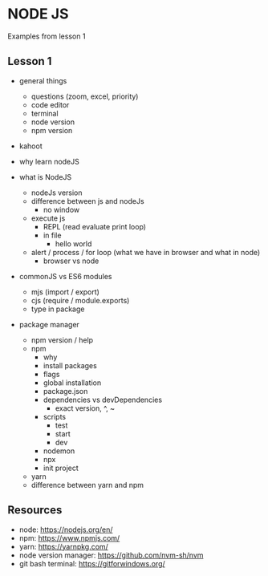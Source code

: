 # NODE JS

Examples from lesson 1

## Lesson 1
- general things
  - questions (zoom, excel, priority)
  - code editor
  - terminal
  - node version
  - npm version

- kahoot

- why learn nodeJS

- what is NodeJS
  - nodeJs version
  - difference between js and nodeJs
    - no window
  - execute js
    - REPL (read evaluate print loop)
    - in file
      - hello world
  - alert / process / for loop (what we have in browser and what in node)
    - browser vs node


- commonJS vs ES6 modules
  - mjs (import / export)
  - cjs (require / module.exports)
  - type in package

- package manager
  - npm version / help
  - npm
    - why
    - install packages
    - flags
    - global installation 
    - package.json
    - dependencies vs devDependencies
      - exact version, ^, ~
    - scripts
      - test
      - start
      - dev 
    - nodemon
    - npx
    - init project
  - yarn
  - difference between yarn and npm 
   
## Resources
- node: https://nodejs.org/en/
- npm: https://www.npmjs.com/
- yarn: https://yarnpkg.com/
- node version manager: https://github.com/nvm-sh/nvm
- git bash terminal: https://gitforwindows.org/

